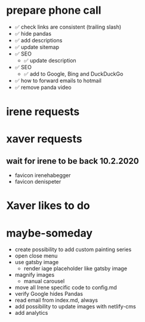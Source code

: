 # prepare phone call

- ✅ check links are consistent (trailing slash)
- ✅ hide pandas
- ✅ add descriptions
- ✅ update sitemap
- ✅ SEO
  - ✅ update description
- ✅ SEO
  - ✅ add to Google, Bing and DuckDuckGo
- ✅ how to forward emails to hotmail
- ✅ remove panda video

# irene requests

# xaver requests

## wait for irene to be back 10.2.2020

- favicon irenehabegger
- favicon denispeter

# Xaver likes to do

# maybe-someday

- create possibility to add custom painting series
- open close menu
- use gatsby image
  - render iage placeholder like gatsby image
- magnify images
  - manual carousel
- move all Irene specific code to config.md
- verify Google hides Pandas
- read email from index.md, always
- add possibility to update images with netlify-cms
- add analytics
